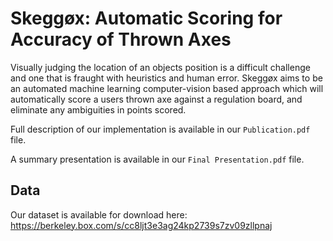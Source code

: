 # Skeggøx: Automatic Scoring for Accuracy of Thrown Axes

Visually judging the location of an objects position is a difficult challenge and one that is fraught with heuristics and human error. 
Skeggøx aims to be an automated machine learning computer-vision based approach which will automatically score a users thrown axe against a regulation board, and eliminate any ambiguities in points scored.

Full description of our implementation is available in our `Publication.pdf` file.

A summary presentation is available in our `Final Presentation.pdf` file.

## Data
Our dataset is available for download here: https://berkeley.box.com/s/cc8ljt3e3ag24kp2739s7zv09zllpnaj
